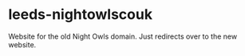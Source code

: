 # leeds-nightowlscouk
Website for the old Night Owls domain. Just redirects over to the new website.
